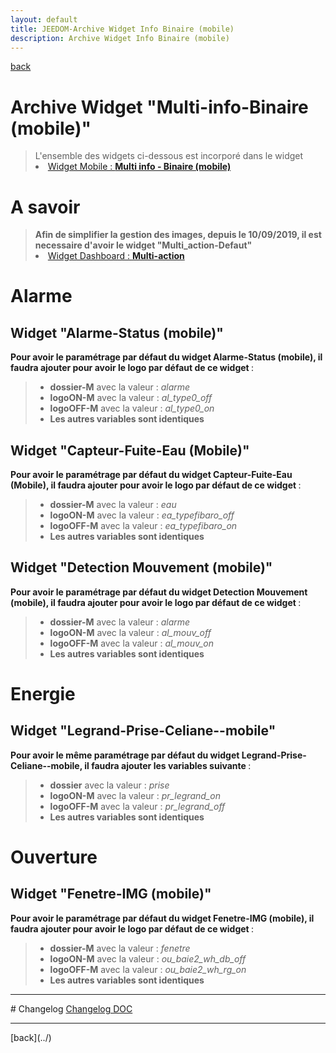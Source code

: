 ```yaml
---
layout: default
title: JEEDOM-Archive Widget Info Binaire (mobile)
description: Archive Widget Info Binaire (mobile)
---
```

[back](./)
# Archive Widget "Multi-info-Binaire (mobile)"

<blockquote>
L'ensemble des widgets ci-dessous est incorporé dans le widget
    <li><a href="JEEDOM-Multi_info_Binaire_mobile.html">Widget Mobile : <b>Multi info - Binaire (mobile)</b></a></li>
</blockquote>

# A savoir
<blockquote>
<b>Afin de simplifier la gestion des images, depuis le 10/09/2019, il est necessaire d'avoir le widget "Multi_action-Defaut"</b>
    <li><a href="JEEDOM_Multi_action_Defaut">Widget Dashboard : <b>Multi-action</b></a></li>
</blockquote>

# Alarme
## Widget "Alarme-Status (mobile)" 
<b>Pour avoir le paramétrage par défaut du widget Alarme-Status (mobile), il faudra ajouter pour avoir le logo par défaut de ce widget </b> :

<blockquote>
    <ul>
        <li><b>dossier-M</b> avec la valeur : <i>alarme</i></li>
        <li><b>logoON-M</b> avec la valeur : <i>al_type0_off</i></li>
        <li><b>logoOFF-M</b> avec la valeur : <i>al_type0_on</i></li>
        <li><b>Les autres variables sont identiques</b></li>
    </ul>
</blockquote>

## Widget "Capteur-Fuite-Eau (Mobile)"
<b>Pour avoir le paramétrage par défaut du widget Capteur-Fuite-Eau (Mobile), il faudra ajouter pour avoir le logo par défaut de ce widget </b> :

<blockquote>
    <ul>
        <li><b>dossier-M</b> avec la valeur : <i>eau</i></li>
        <li><b>logoON-M</b> avec la valeur : <i>ea_typefibaro_off</i></li>
        <li><b>logoOFF-M</b> avec la valeur : <i>ea_typefibaro_on</i></li>
        <li><b>Les autres variables sont identiques</b></li>
    </ul>
</blockquote>

## Widget "Detection Mouvement (mobile)" 
<b>Pour avoir le paramétrage par défaut du widget Detection Mouvement (mobile), il faudra ajouter pour avoir le logo par défaut de ce widget </b> :

<blockquote>
    <ul>
        <li><b>dossier-M</b> avec la valeur : <i>alarme</i></li>
        <li><b>logoON-M</b> avec la valeur : <i>al_mouv_off</i></li>
        <li><b>logoOFF-M</b> avec la valeur : <i>al_mouv_on</i></li>
        <li><b>Les autres variables sont identiques</b></li>
    </ul>
</blockquote>

# Energie
## Widget "Legrand-Prise-Celiane--mobile"
<b>Pour avoir le même  paramétrage par défaut du widget Legrand-Prise-Celiane--mobile, il faudra ajouter les variables suivante </b> :

<blockquote>
    <ul>
        <li><b>dossier</b> avec la valeur : <i>prise</i></li>
        <li><b>logoON-M</b> avec la valeur : <i>pr_legrand_on</i></li>
        <li><b>logoOFF-M</b> avec la valeur : <i>pr_legrand_off</i></li>
        <li><b>Les autres variables sont identiques</b></li>
    </ul>
</blockquote>

# Ouverture
## Widget "Fenetre-IMG (mobile)"
<b>Pour avoir le paramétrage par défaut du widget Fenetre-IMG (mobile), il faudra ajouter pour avoir le logo par défaut de ce widget </b> :


<blockquote>
    <ul>
        <li><b>dossier-M</b> avec la valeur : <i>fenetre</i></li>
        <li><b>logoON-M</b> avec la valeur : <i>ou_baie2_wh_db_off</i></li>
        <li><b>logoOFF-M</b> avec la valeur : <i>ou_baie2_wh_rg_on</i></li>
        <li><b>Les autres variables sont identiques</b></li>
    </ul>
</blockquote>

<hr />
# Changelog
<a href="https://github.com/JEALG/JEEDOM-Widget_JAG-doc/commits/master">Changelog DOC</a>

<hr />
[back](../)